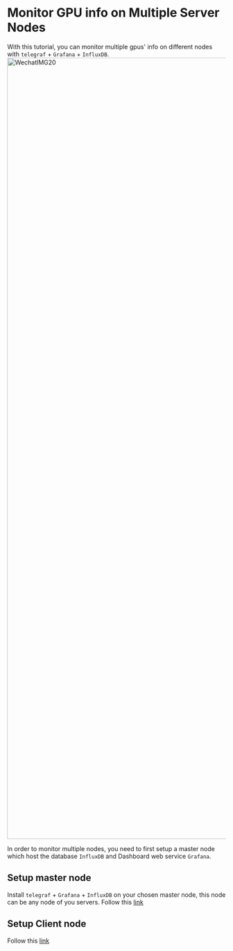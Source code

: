 # Monitor GPU info on Multiple Server Nodes
With this tutorial, you can monitor multiple gpus' info on different nodes with `telegraf` + `Grafana` + `InfluxDB`. 
<img width="1802" alt="WechatIMG20" src="https://user-images.githubusercontent.com/70961580/196877990-add79d88-ba44-47c1-8c37-61747f3ef12f.png">

In order to monitor multiple nodes, you need to first setup a master node which host the database `InfluxDB` and Dashboard web service `Grafana`.

## Setup master node
Install `telegraf` + `Grafana` + `InfluxDB` on your chosen master node, this node can be any node of you servers.
Follow this [link](https://docs.urduheim.de/ubuntu-tutorials/how-to-install-grafana-influxdb-and-telegraf-on-ubuntu-20.04-lts)

## Setup Client node
Follow this [link](https://docs.urduheim.de/ubuntu-tutorials/how-to-monitor-multiple-servers-with-grafana-on-a-single-dashboard)
